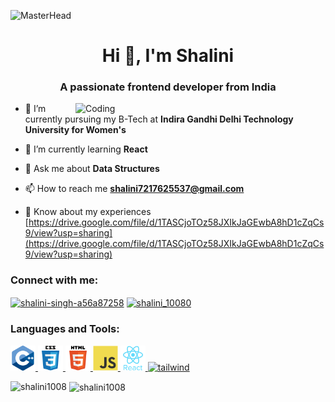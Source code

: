 ![MasterHead](https://codecollege.co.za/blog/how-to-become-a-software-engineer/)

<h1 align="center">Hi 👋, I'm Shalini</h1>
<h3 align="center">A passionate frontend developer from India</h3>
<img align="right" alt="Coding" width="400" src="https://codecollege.co.za/blog/wp-content/uploads/2020/11/software-engineering-1024x683.jpg">

- 🔭 I’m currently pursuing my B-Tech at **Indira Gandhi Delhi Technology University for Women's**

- 🌱 I’m currently learning **React**

- 💬 Ask me about **Data Structures**

- 📫 How to reach me **shalini7217625537@gmail.com**

- 📄 Know about my experiences [https://drive.google.com/file/d/1TASCjoTOz58JXIkJaGEwbA8hD1cZqCs9/view?usp=sharing](https://drive.google.com/file/d/1TASCjoTOz58JXIkJaGEwbA8hD1cZqCs9/view?usp=sharing)

<h3 align="left">Connect with me:</h3>
<p align="left">
<a href="https://linkedin.com/in/shalini-singh-a56a87258" target="blank"><img align="center" src="https://raw.githubusercontent.com/rahuldkjain/github-profile-readme-generator/master/src/images/icons/Social/linked-in-alt.svg" alt="shalini-singh-a56a87258" height="30" width="40" /></a>
<a href="https://www.leetcode.com/shalini_10080" target="blank"><img align="center" src="https://raw.githubusercontent.com/rahuldkjain/github-profile-readme-generator/master/src/images/icons/Social/leet-code.svg" alt="shalini_10080" height="30" width="40" /></a>
</p>

<h3 align="left">Languages and Tools:</h3>
<p align="left"> 
  <a href="https://www.w3schools.com/cpp/" target="_blank" rel="noreferrer"> <img src="https://raw.githubusercontent.com/devicons/devicon/master/icons/cplusplus/cplusplus-original.svg" alt="cplusplus" width="40" height="40"/> </a> 
  <a href="https://www.w3schools.com/css/" target="_blank" rel="noreferrer"> <img src="https://raw.githubusercontent.com/devicons/devicon/master/icons/css3/css3-original-wordmark.svg" alt="css3" width="40" height="40"/> </a> 
  <a href="https://www.w3.org/html/" target="_blank" rel="noreferrer"> <img src="https://raw.githubusercontent.com/devicons/devicon/master/icons/html5/html5-original-wordmark.svg" alt="html5" width="40" height="40"/> </a> 
  <a href="https://developer.mozilla.org/en-US/docs/Web/JavaScript" target="_blank" rel="noreferrer"> <img src="https://raw.githubusercontent.com/devicons/devicon/master/icons/javascript/javascript-original.svg" alt="javascript" width="40" height="40"/> </a> 
  <a href="https://reactjs.org/" target="_blank" rel="noreferrer"> <img src="https://raw.githubusercontent.com/devicons/devicon/master/icons/react/react-original-wordmark.svg" alt="react" width="40" height="40"/> </a> 
  <a href="https://tailwindcss.com/" target="_blank" rel="noreferrer"> <img src="https://www.vectorlogo.zone/logos/tailwindcss/tailwindcss-icon.svg" alt="tailwind" width="40" height="40"/> </a> 
</p>

<p><img align="left" src="https://github-readme-stats.vercel.app/api/top-langs?username=shalini1008&show_icons=true&locale=en&layout=compact" alt="shalini1008" /></p>

<p>&nbsp;<img align="center" src="https://github-readme-stats.vercel.app/api?username=shalini1008&show_icons=true&locale=en" alt="shalini1008" /></p>
